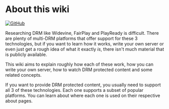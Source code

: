 # About this wiki

[![GitHub](https://img.shields.io/badge/GitHub-black?logo=github)](https://github.com/nihaals/drm-wiki)

Researching DRM like Widevine, FairPlay and PlayReady is difficult. There are plenty of multi-DRM platforms that offer support for these 3 technologies, but if you want to learn how it works, write your own server or even just get a rough idea of what it exactly *is*, there isn't much material that is publicly available.

This wiki aims to explain roughly how each of these work, how you can write your own server, how to watch DRM protected content and some related concepts.

If you want to provide DRM protected content, you usually need to support all 3 of these technologies. Each one supports a subset of popular platforms. You can learn about where each one is used on their respective about pages.
